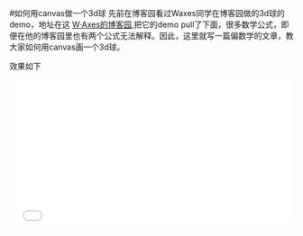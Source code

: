 #如何用canvas做一个3d球
先前在博客园看过Waxes同学在博客园做的3d球的demo，地址在这
[W·Axes的博客园](http://www.cnblogs.com/axes/p/4960171.html),把它的demo pull了下面，很多数学公式，即便在他的博客园里也有两个公式无法解释。因此，这里就写一篇偏数学的文章，教大家如何用canvas画一个3d球。

效果如下
<div  style="margin-bottom: 20px;"><iframe height='265' scrolling='no' title='3d circle' src='//codepen.io/shadowwalkerzero/embed/PpaGxb/?height=265&theme-id=0&default-tab=js,result&embed-version=2' frameborder='no' allowtransparency='true' allowfullscreen='true' style='width: 100%;'>See the Pen <a href='http://codepen.io/shadowwalkerzero/pen/PpaGxb/'>3d circle</a> by shadowwalkerzero (<a href='http://codepen.io/shadowwalkerzero'>@shadowwalkerzero</a>) on <a href='http://codepen.io'>CodePen</a>.
</iframe></div>
